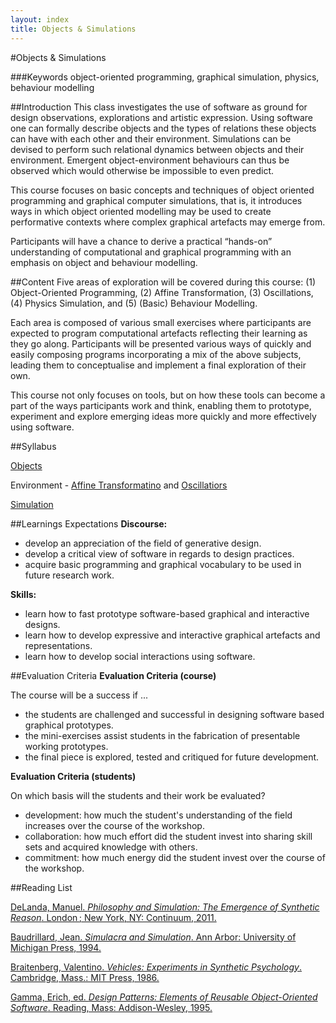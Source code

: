 ```yaml
---
layout: index
title: Objects & Simulations
---
```


#Objects & Simulations

<canvas id="draw_canvas"></canvas>

###Keywords
object-oriented programming, graphical simulation, physics, behaviour modelling

##Introduction
This class investigates the use of software as ground for design observations, explorations and artistic expression. Using software one can formally describe objects and the types of relations these objects can have with each other and their environment. Simulations can be devised to perform such relational dynamics between objects and their environment. Emergent object-environment behaviours can thus be observed which would otherwise be impossible to even predict.

This course focuses on basic concepts and techniques of object oriented programming and graphical computer simulations, that is, it introduces ways in which object oriented modelling may be used to create performative contexts where complex graphical artefacts may emerge from.

Participants will have a chance to derive a practical “hands-on” understanding of computational and graphical programming with an emphasis on object and behaviour modelling.

##Content
Five areas of exploration will be covered during this course:  (1) Object-Oriented Programming, (2) Affine Transformation, (3) Oscillations, (4) Physics Simulation, and (5) (Basic) Behaviour Modelling. 

Each area is composed of various small exercises where participants are expected to program computational artefacts reflecting their learning as they go along. Participants will be presented various ways of quickly and easily composing programs incorporating a mix of the above subjects, leading them to conceptualise and implement a final exploration of their own.

This course not only focuses on tools, but on how these tools can become a part of the ways participants work and think, enabling them to prototype, experiment and explore emerging ideas more quickly and more effectively using software. 

##Syllabus

[Objects](objects.html)

Environment - [Affine Transformatino](affine.html) and [Oscillatiors](/)

[Simulation](/)

##Learnings Expectations
__Discourse:__

- develop an appreciation of the field of generative design.  
- develop a critical view of software in regards to design practices.  
- acquire basic programming and graphical vocabulary to be used in future research work.  

__Skills:__

- learn how to fast prototype software-based graphical and interactive designs.
- learn how to develop expressive and interactive graphical artefacts and representations.
- learn how to develop social interactions using software.

##Evaluation Criteria
__Evaluation Criteria (course)__

The course will be a success if ...

- the students are challenged and successful in designing software based graphical prototypes.  
- the mini-exercises assist students in the fabrication of presentable working prototypes.  
- the final piece is explored, tested and critiqued for future development.  

__Evaluation Criteria (students)__

On which basis will the students and their work be evaluated?

- development: how much the student's understanding of the field increases over the course of the workshop.  
- collaboration: how much effort did the student invest into sharing skill sets and acquired knowledge with others.  
- commitment: how much energy did the student invest over the course of the workshop.  


##Reading List

[DeLanda, Manuel. _Philosophy and Simulation: The Emergence of Synthetic Reason_. London ; New York, NY: Continuum, 2011.](http://www.amazon.com/Philosophy-Simulation-Emergence-Synthetic-Reason/dp/1441170286/ref=sr_1_1?s=books&ie=UTF8&qid=1425221232&sr=1-1&keywords=Philosophy+and+Simulation%3A) 

[Baudrillard, Jean. _Simulacra and Simulation_. Ann Arbor: University of Michigan Press, 1994.](http://www.amazon.com/Simulacra-Simulation-Body-Theory-Materialism/dp/0472065211/ref=sr_1_1?s=books&ie=UTF8&qid=1425221338&sr=1-1&keywords=Simulacra+and+Simulation)

[Braitenberg, Valentino. _Vehicles: Experiments in Synthetic Psychology_. Cambridge, Mass.: MIT Press, 1986.](http://www.amazon.com/Vehicles-Experiments-Psychology-Valentino-Braitenberg/dp/0262521121/ref=sr_1_1?s=books&ie=UTF8&qid=1425221365&sr=1-1&keywords=Vehicles%3A+Experiments+in+Synthetic+Psychology)

[Gamma, Erich, ed. _Design Patterns: Elements of Reusable Object-Oriented Software_. Reading, Mass: Addison-Wesley, 1995.](http://www.amazon.com/Design-Patterns-Elements-Reusable-Object-Oriented/dp/0201633612/ref=sr_1_1?s=books&ie=UTF8&qid=1425221395&sr=1-1&keywords=Design+Patterns%3A+Elements+of+Reusable+Object-Oriented+Software)


<!-- Notes -->

<!-- Jacob von Uexkull -->

<!-- http://www.gliffy.com/uses/uml-software/ -->
